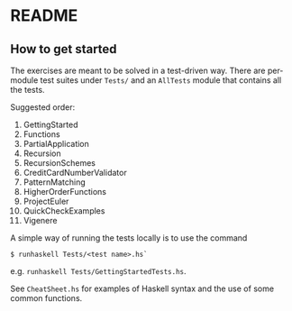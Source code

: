 # README


## How to get started

The exercises are meant to be solved in a test-driven way. There are per-module test suites under `Tests/` and an `AllTests` module that contains all the tests.

Suggested order:

1. GettingStarted
1. Functions
1. PartialApplication
1. Recursion
1. RecursionSchemes
1. CreditCardNumberValidator
1. PatternMatching
1. HigherOrderFunctions
1. ProjectEuler
1. QuickCheckExamples
1. Vigenere

A simple way of running the tests locally is to use the command

    $ runhaskell Tests/<test name>.hs`

e.g. `runhaskell Tests/GettingStartedTests.hs`.

See `CheatSheet.hs` for examples of Haskell syntax and the use of some common
functions.
